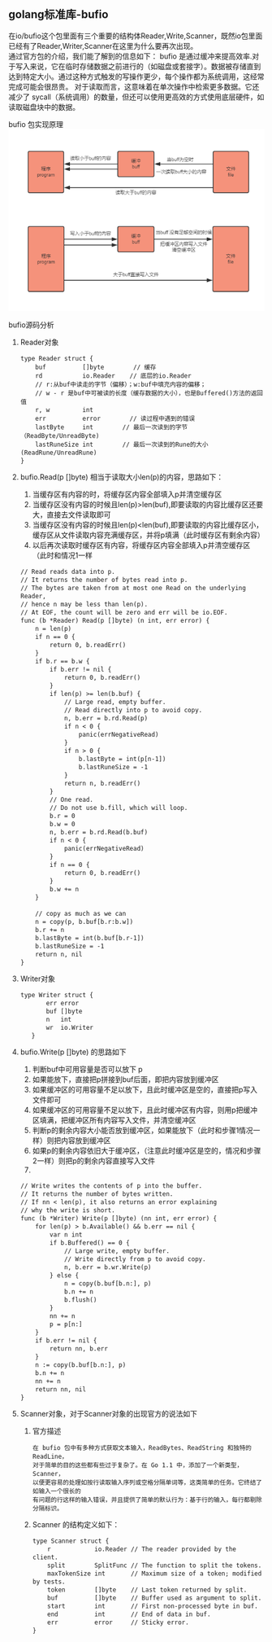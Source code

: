 golang标准库-bufio
----
在io/bufio这个包里面有三个重要的结构体Reader,Write,Scanner，既然io包里面已经有了Reader,Writer,Scanner在这里为什么要再次出现。  
通过官方包的介绍，我们能了解到的信息如下：
bufio 是通过缓冲来提高效率.对于写入来说，它在临时存储数据之前进行的（如磁盘或套接字）。数据被存储直到达到特定大小。通过这种方式触发的写操作更少，每个操作都为系统调用，这经常完成可能会很昂贵。 对于读取而言，这意味着在单次操作中检索更多数据。它还减少了 sycall（系统调用）的数量，但还可以使用更高效的方式使用底层硬件，如读取磁盘块中的数据。

bufio 包实现原理  
![](../../images/golang-io-bufio.jpg)

bufio源码分析
1. Reader对象
	```
	type Reader struct {
        buf          []byte        // 缓存
        rd           io.Reader    // 底层的io.Reader
        // r:从buf中读走的字节（偏移）；w:buf中填充内容的偏移；
        // w - r 是buf中可被读的长度（缓存数据的大小），也是Buffered()方法的返回值
        r, w         int
        err          error        // 读过程中遇到的错误
        lastByte     int        // 最后一次读到的字节（ReadByte/UnreadByte)
        lastRuneSize int        // 最后一次读到的Rune的大小(ReadRune/UnreadRune)
    }
	```
	
2. bufio.Read(p []byte) 相当于读取大小len(p)的内容，思路如下：
   1. 当缓存区有内容的时，将缓存区内容全部填入p并清空缓存区
   2. 当缓存区没有内容的时候且len(p)>len(buf),即要读取的内容比缓存区还要大，直接去文件读取即可
   3. 当缓存区没有内容的时候且len(p)<len(buf),即要读取的内容比缓存区小，缓存区从文件读取内容充满缓存区，并将p填满（此时缓存区有剩余内容）
   4. 以后再次读取时缓存区有内容，将缓存区内容全部填入p并清空缓存区（此时和情况1一样
   
	```
	// Read reads data into p.
    // It returns the number of bytes read into p.
    // The bytes are taken from at most one Read on the underlying Reader,
    // hence n may be less than len(p).
    // At EOF, the count will be zero and err will be io.EOF.
    func (b *Reader) Read(p []byte) (n int, err error) {
        n = len(p)
        if n == 0 {
            return 0, b.readErr()
        }
        if b.r == b.w {
            if b.err != nil {
                return 0, b.readErr()
            }
            if len(p) >= len(b.buf) {
                // Large read, empty buffer.
                // Read directly into p to avoid copy.
                n, b.err = b.rd.Read(p)
                if n < 0 {
                    panic(errNegativeRead)
                }
                if n > 0 {
                    b.lastByte = int(p[n-1])
                    b.lastRuneSize = -1
                }
                return n, b.readErr()
            }
            // One read.
            // Do not use b.fill, which will loop.
            b.r = 0
            b.w = 0
            n, b.err = b.rd.Read(b.buf)
            if n < 0 {
                panic(errNegativeRead)
            }
            if n == 0 {
                return 0, b.readErr()
            }
            b.w += n
        }
    
        // copy as much as we can
        n = copy(p, b.buf[b.r:b.w])
        b.r += n
        b.lastByte = int(b.buf[b.r-1])
        b.lastRuneSize = -1
        return n, nil
    }
	```	
	
3. Writer对象
	```
	type Writer struct {
           err error
           buf []byte
           n   int
           wr  io.Writer
       }

	```	
4. bufio.Write(p []byte) 的思路如下
   1. 判断buf中可用容量是否可以放下 p
   2. 如果能放下，直接把p拼接到buf后面，即把内容放到缓冲区
   3. 如果缓冲区的可用容量不足以放下，且此时缓冲区是空的，直接把p写入文件即可
   4. 如果缓冲区的可用容量不足以放下，且此时缓冲区有内容，则用p把缓冲区填满，把缓冲区所有内容写入文件，并清空缓冲区
   5. 判断p的剩余内容大小能否放到缓冲区，如果能放下（此时和步骤1情况一样）则把内容放到缓冲区
   6. 如果p的剩余内容依旧大于缓冲区，（注意此时缓冲区是空的，情况和步骤2一样）则把p的剩余内容直接写入文件
   7. 
   ```
   // Write writes the contents of p into the buffer.
   // It returns the number of bytes written.
   // If nn < len(p), it also returns an error explaining
   // why the write is short.
   func (b *Writer) Write(p []byte) (nn int, err error) {
       for len(p) > b.Available() && b.err == nil {
           var n int
           if b.Buffered() == 0 {
               // Large write, empty buffer.
               // Write directly from p to avoid copy.
               n, b.err = b.wr.Write(p)
           } else {
               n = copy(b.buf[b.n:], p)
               b.n += n
               b.flush()
           }
           nn += n
           p = p[n:]
       }
       if b.err != nil {
           return nn, b.err
       }
       n := copy(b.buf[b.n:], p)
       b.n += n
       nn += n
       return nn, nil
   }
	```	
	
5. Scanner对象，对于Scanner对象的出现官方的说法如下  
	1. 官方描述
		```  
		在 bufio 包中有多种方式获取文本输入，ReadBytes、ReadString 和独特的 ReadLine，
		对于简单的目的这些都有些过于复杂了。在 Go 1.1 中，添加了一个新类型，Scanner，
		以便更容易的处理如按行读取输入序列或空格分隔单词等，这类简单的任务。它终结了如输入一个很长的
		有问题的行这样的输入错误，并且提供了简单的默认行为：基于行的输入，每行都剔除分隔标识。
		```	  
	
	2.  Scanner 的结构定义如下：
		```
		type Scanner struct {
			r            io.Reader // The reader provided by the client.
			split        SplitFunc // The function to split the tokens.
			maxTokenSize int       // Maximum size of a token; modified by tests.
			token        []byte    // Last token returned by split.
			buf          []byte    // Buffer used as argument to split.
			start        int       // First non-processed byte in buf.
			end          int       // End of data in buf.
			err          error     // Sticky error.
		}
		```